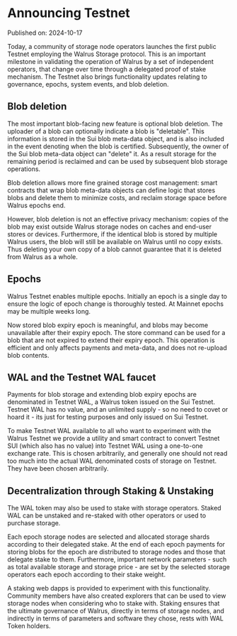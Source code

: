 #  Announcing Testnet

Published on: 2024-10-17
<!-- TODO write this section -->

Today, a community of storage node operators launches the first public Testnet employing the Walrus
Storage protocol. This is an important milestone in validating the operation of Walrus by a set of
independent operators, that change over time through a delegated proof of stake mechanism. The
Testnet also brings functionality updates relating to governance, epochs, system events, and blob
deletion.

## Blob deletion

The most important blob-facing new feature is optional blob deletion. The uploader of a blob can
optionally indicate a blob is "deletable". This information is stored in the Sui blob meta-data
object, and is also included in the event denoting when the blob is certified. Subsequently, the
owner of the Sui blob meta-data object can "delete" it. As a result storage for the remaining
period is reclaimed and can be used by subsequent blob storage operations.

Blob deletion allows more fine grained storage cost management: smart contracts that wrap blob
meta-data objects can define logic that stores blobs and delete them to minimize costs, and reclaim
storage space before Walrus epochs end.

However, blob deletion is not an effective privacy
mechanism: copies of the blob may exist outside Walrus storage nodes on caches and end-user stores
or devices. Furthermore, if the identical blob is stored by multiple Walrus users, the blob will
still be available on Walrus until no copy exists. Thus deleting your own copy of a blob cannot
guarantee that it is deleted from Walrus as a whole.

## Epochs

Walrus Testnet enables multiple epochs. Initially an epoch is a single day to ensure the logic of
epoch change is thoroughly tested. At Mainnet epochs may be multiple weeks long.

Now stored blob expiry epoch is meaningful, and blobs may become unavailable after their expiry
epoch. The store command can be used for a blob that are not expired to extend their expiry epoch.
This operation is efficient and only affects payments and meta-data, and does not re-upload blob
contents.

## WAL and the Testnet WAL faucet

Payments for blob storage and extending blob expiry epochs are denominated in Testnet WAL, a
Walrus token issued on the Sui Testnet. Testnet WAL has no value, and an unlimited supply - so no
need to covet or hoard it - its just for testing purposes and only issued on Sui Testnet.

To make Testnet WAL available to all who want to experiment with the Walrus Testnet we provide a
utility and smart contract to convert Testnet SUI (which also has no value) into Testnet WAL using
a one-to-one exchange rate. This is chosen arbitrarily, and generally one should not read too much
into the actual WAL denominated costs of storage on Testnet. They have been chosen arbitrarily.

## Decentralization through Staking & Unstaking

The WAL token may also be used to stake with storage operators. Staked WAL can be unstaked and
re-staked with other operators or used to purchase storage.

Each epoch storage nodes are selected and allocated storage shards according to their delegated
stake. At the end of each epoch payments for storing blobs for the epoch are distributed to storage
nodes and those that delegate stake to them. Furthermore, important network parameters - such as
total available storage and storage price - are set by the selected storage operators each epoch
according to their stake weight.

A staking web dapps is provided to experiment with this functionality. Community members have also
created explorers that can be used to view storage nodes when considering who to stake with. Staking
ensures that the ultimate governance of Walrus, directly in terms of storage nodes, and indirectly
in terms of parameters and software they chose, rests with WAL Token holders.
